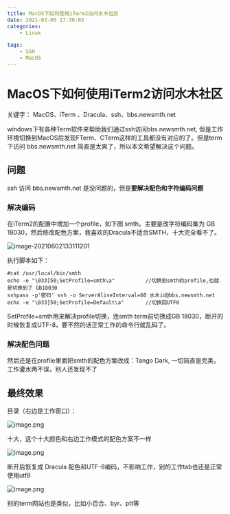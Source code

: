 ```yaml
---
title: MacOS下如何使用iTerm2访问水木社区
date: 2021-03-05 17:30:03
categories:
    - Linux

tags:
    - SSH
    - MacOS
---
```


# MacOS下如何使用iTerm2访问水木社区



关键字： MacOS、iTerm 、Dracula、ssh、bbs.newsmth.net



windows下有各种Term软件来帮助我们通过ssh访问bbs.newsmth.net, 但是工作环境切换到MacOS后发现FTerm、CTerm这样的工具都没有对应的了。但是term下访问 bbs.newsmth.net 简直是太爽了，所以本文希望解决这个问题。



## 问题

ssh 访问 bbs.newsmth.net 是没问题的，但是**要解决配色和字符编码问题**

### 解决编码

在iTerm2的配置中增加一个profile，如下图 smth，主要是改字符编码集为 GB 18030，然后修改配色方案，我喜欢的Dracula不适合SMTH，十大完全看不了。

![image-20210602133111201](https://plantegg.oss-cn-beijing.aliyuncs.com/images/951413iMgBlog/image-20210602133111201.png)



执行脚本如下：

```
#cat /usr/local/bin/smth
echo -e "\033]50;SetProfile=smth\a"          //切换到smth的profile,也就是切换到了 GB18030
sshpass -p'密码' ssh -o ServerAliveInterval=60 水木id@bbs.newsmth.net
echo -e "\033]50;SetProfile=Default\a"       //切换回UTF8
```

SetProfile=smth用来解决profile切换，连smth term前切换成GB 18030，断开的时候恢复成UTF-8，要不然的话正常工作的命令行就乱码了。



### 解决配色问题

然后还是在profile里面把smth的配色方案改成：Tango Dark, 一切简直是完美，工作灌水两不误，别人还发现不了



## 最终效果

目录（右边是工作窗口）：

![image.png](https://plantegg.oss-cn-beijing.aliyuncs.com/images/oss/0265ed7a728bfdd6be940d838fc1feaf.png)



十大，这个十大颜色和右边工作模式的配色方案不一样

![image.png](https://plantegg.oss-cn-beijing.aliyuncs.com/images/oss/252b9295375f6e6078278a6e64e1d68c.png)



断开后恢复成 Dracula 配色和UTF-8编码，不影响工作，别的工作tab也还是正常使用utf8

![image.png](https://plantegg.oss-cn-beijing.aliyuncs.com/images/oss/cf8912c0634182b44fa92eeb9f854362.png)



别的term网站也是类似，比如小百合、byr、ptt等